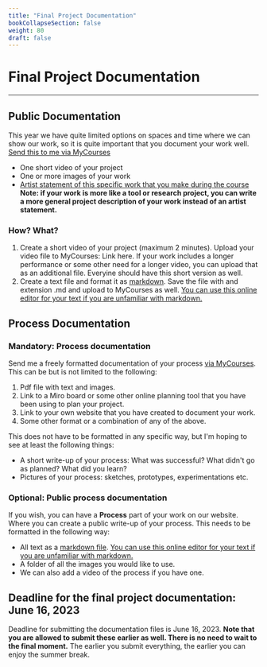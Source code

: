 ```yaml
---
title: "Final Project Documentation"
bookCollapseSection: false
weight: 80
draft: false  
---
```


# Final Project Documentation

---

## Public Documentation

This year we have quite limited options on spaces and time where we can show our work, so it is quite important that you document your work well. [Send this to me via MyCourses](https://mycourses.aalto.fi/mod/assign/view.php?id=1043723)

- One short video of your project
- One or more images of your work
- [Artist statement of this specific work that you make during the course](https://www.gyst-ink.com/artist-statement-guidelines)
**Note: if your work is more like a tool or research project, you can write a more general project description of your work instead of an artist statement.**

### How? What?

1. Create a short video of your project (maximum 2 minutes). Upload your video file to MyCourses: Link here. If your work includes a longer performance or some other need for a longer video, you can upload that as an additional file. Everyine should have this short version as well.
2. Create a text file and format it as [markdown](https://www.markdownguide.org/basic-syntax/). Save the file with and extension .md and upload to MyCourses as well. [You can use this online editor for your text if you are unfamiliar with markdown.](https://stackedit.io/)

## Process Documentation

### Mandatory: Process documentation 

Send me a freely formatted documentation of your process [via MyCourses](https://mycourses.aalto.fi/mod/assign/view.php?id=1043750). This can be but is not limited to the following:

1. Pdf file with text and images.
2. Link to a Miro board or some other online planning tool that you have been using to plan your project.
3. Link to your own website that you have created to document your work.
4. Some other format or a combination of any of the above.

This does not have to be formatted in any specific way, but I'm hoping to see at least the following things:

- A short write-up of your process: What was successful? What didn't go as planned? What did you learn?
- Pictures of your process: sketches, prototypes, experimentations etc.

### Optional: Public process documentation 

If you wish, you can have a **Process** part of your work on our website. Where you can create a public write-up of your process. This needs to be formatted in the following way:

- All text as a [markdown file](https://www.markdownguide.org/basic-syntax/). [You can use this online editor for your text if you are unfamiliar with markdown.](https://stackedit.io/)
- A folder of all the images you would like to use.
- We can also add a video of the process if you have one.

## Deadline for the final project documentation: June 16, 2023

Deadline for submitting the documentation files is June 16, 2023. **Note that you are allowed to submit these earlier as well. There is no need to wait to the final moment.** The earlier you submit everything, the earlier you can enjoy the summer break.


